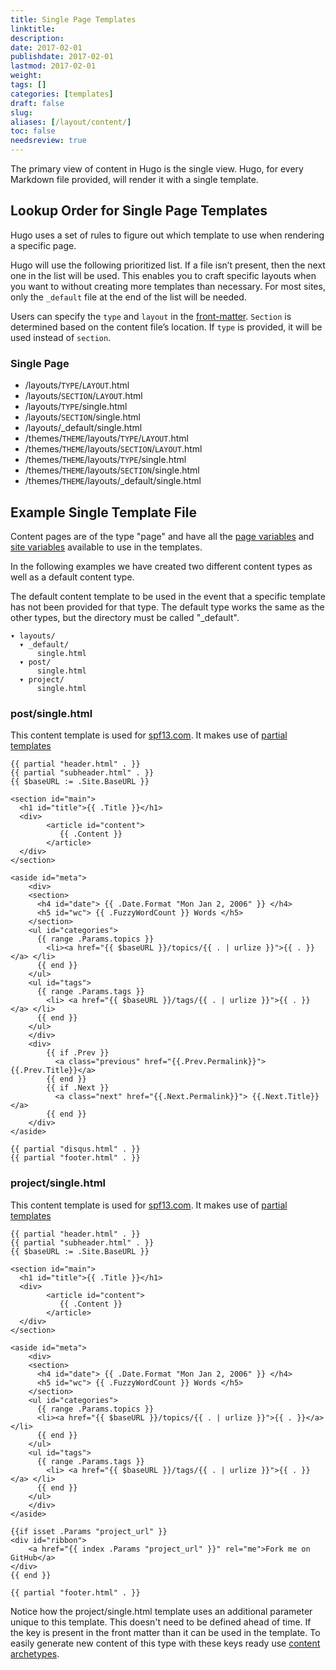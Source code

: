 ```yaml
---
title: Single Page Templates
linktitle:
description:
date: 2017-02-01
publishdate: 2017-02-01
lastmod: 2017-02-01
weight:
tags: []
categories: [templates]
draft: false
slug:
aliases: [/layout/content/]
toc: false
needsreview: true
---
```


The primary view of content in Hugo is the single view. Hugo, for every
Markdown file provided, will render it with a single template.

## Lookup Order for Single Page Templates

Hugo uses a set of rules to figure out which template to use when
rendering a specific page.

Hugo will use the following prioritized list. If a file isn’t present,
then the next one in the list will be used. This enables you to craft
specific layouts when you want to without creating more templates
than necessary. For most sites, only the `_default` file at the end of
the list will be needed.

Users can specify the `type` and `layout` in the [front-matter](/content/front-matter/). `Section`
is determined based on the content file’s location. If `type` is provided,
it will be used instead of `section`.

### Single Page

* /layouts/`TYPE`/`LAYOUT`.html
* /layouts/`SECTION`/`LAYOUT`.html
* /layouts/`TYPE`/single.html
* /layouts/`SECTION`/single.html
* /layouts/_default/single.html
* /themes/`THEME`/layouts/`TYPE`/`LAYOUT`.html
* /themes/`THEME`/layouts/`SECTION`/`LAYOUT`.html
* /themes/`THEME`/layouts/`TYPE`/single.html
* /themes/`THEME`/layouts/`SECTION`/single.html
* /themes/`THEME`/layouts/_default/single.html

## Example Single Template File

Content pages are of the type "page" and have all the [page variables](/layout/variables/) and [site variables](/templates/variables/) available to use in the templates.

In the following examples we have created two different content types as well as a default content type.

The default content template to be used in the event that a specific template has not been provided for that type. The default type works the same as the other types, but the directory must be called "\_default".

    ▾ layouts/
      ▾ _default/
          single.html
      ▾ post/
          single.html
      ▾ project/
          single.html


### post/single.html
This content template is used for [spf13.com](http://spf13.com/). It makes use of [partial templates](/templates/partials/)

    {{ partial "header.html" . }}
    {{ partial "subheader.html" . }}
    {{ $baseURL := .Site.BaseURL }}

    <section id="main">
      <h1 id="title">{{ .Title }}</h1>
      <div>
            <article id="content">
               {{ .Content }}
            </article>
      </div>
    </section>

    <aside id="meta">
        <div>
        <section>
          <h4 id="date"> {{ .Date.Format "Mon Jan 2, 2006" }} </h4>
          <h5 id="wc"> {{ .FuzzyWordCount }} Words </h5>
        </section>
        <ul id="categories">
          {{ range .Params.topics }}
            <li><a href="{{ $baseURL }}/topics/{{ . | urlize }}">{{ . }}</a> </li>
          {{ end }}
        </ul>
        <ul id="tags">
          {{ range .Params.tags }}
            <li> <a href="{{ $baseURL }}/tags/{{ . | urlize }}">{{ . }}</a> </li>
          {{ end }}
        </ul>
        </div>
        <div>
            {{ if .Prev }}
              <a class="previous" href="{{.Prev.Permalink}}"> {{.Prev.Title}}</a>
            {{ end }}
            {{ if .Next }}
              <a class="next" href="{{.Next.Permalink}}"> {{.Next.Title}}</a>
            {{ end }}
        </div>
    </aside>

    {{ partial "disqus.html" . }}
    {{ partial "footer.html" . }}


### project/single.html

This content template is used for [spf13.com](http://spf13.com/). It makes use of [partial templates](/templates/partials/)


    {{ partial "header.html" . }}
    {{ partial "subheader.html" . }}
    {{ $baseURL := .Site.BaseURL }}

    <section id="main">
      <h1 id="title">{{ .Title }}</h1>
      <div>
            <article id="content">
               {{ .Content }}
            </article>
      </div>
    </section>

    <aside id="meta">
        <div>
        <section>
          <h4 id="date"> {{ .Date.Format "Mon Jan 2, 2006" }} </h4>
          <h5 id="wc"> {{ .FuzzyWordCount }} Words </h5>
        </section>
        <ul id="categories">
          {{ range .Params.topics }}
          <li><a href="{{ $baseURL }}/topics/{{ . | urlize }}">{{ . }}</a> </li>
          {{ end }}
        </ul>
        <ul id="tags">
          {{ range .Params.tags }}
            <li> <a href="{{ $baseURL }}/tags/{{ . | urlize }}">{{ . }}</a> </li>
          {{ end }}
        </ul>
        </div>
    </aside>

    {{if isset .Params "project_url" }}
    <div id="ribbon">
        <a href="{{ index .Params "project_url" }}" rel="me">Fork me on GitHub</a>
    </div>
    {{ end }}

    {{ partial "footer.html" . }}

Notice how the project/single.html template uses an additional parameter unique to this template. This doesn't need to be defined ahead of time. If the key is present in the front matter than it can be used in the template. To easily generate new content of this type with these keys ready use [content archetypes](/content/archetypes/).

